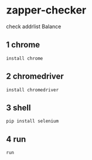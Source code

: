 # zapper-checker

check addrlist Balance

## 1  chrome
```shell
install chrome
```
## 2 chromedriver
```shell
install chromedriver
```
## 3 shell
```shell
pip install selenium
```

## 4 run 
```shell
run
```
